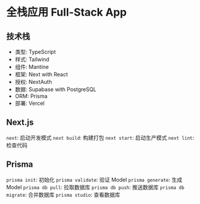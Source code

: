 # 全栈应用 Full-Stack App

## 技术栈
- 类型: TypeScript
- 样式: Tailwind
- 组件: Mantine
- 框架: Next with React
- 授权: NextAuth
- 数据: Supabase with PostgreSQL
- ORM: Prisma
- 部署: Vercel

## Next.js
`next`: 启动开发模式
`next build`: 构建打包
`next start`: 启动生产模式
`next lint`: 检查代码

## Prisma
`prisma init`: 初始化
`prisma validate`: 验证 Model
`prisma generate`: 生成 Model
`prisma db pull`: 拉取数据库
`prisma db push`: 推送数据库
`prisma db migrate`: 合并数据库
`prisma studio`: 查看数据库
